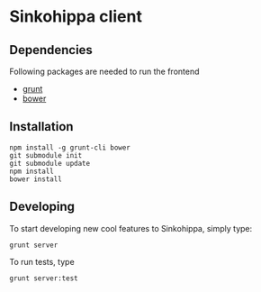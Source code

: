 Sinkohippa client
================

Dependencies
------------
Following packages are needed to run the frontend
* [grunt](http://gruntjs.com/)
* [bower](https://github.com/twitter/bower)

Installation
------------

```
npm install -g grunt-cli bower
git submodule init
git submodule update
npm install
bower install
```

Developing
-------
To start developing new cool features to Sinkohippa, simply type:

```
grunt server
```

To run tests, type

```
grunt server:test
```
